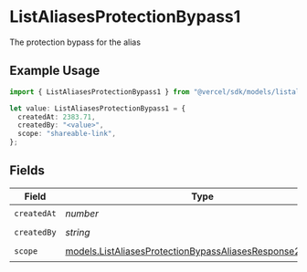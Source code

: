 # ListAliasesProtectionBypass1

The protection bypass for the alias

## Example Usage

```typescript
import { ListAliasesProtectionBypass1 } from "@vercel/sdk/models/listaliasesop.js";

let value: ListAliasesProtectionBypass1 = {
  createdAt: 2383.71,
  createdBy: "<value>",
  scope: "shareable-link",
};
```

## Fields

| Field                                                                                                                        | Type                                                                                                                         | Required                                                                                                                     | Description                                                                                                                  |
| ---------------------------------------------------------------------------------------------------------------------------- | ---------------------------------------------------------------------------------------------------------------------------- | ---------------------------------------------------------------------------------------------------------------------------- | ---------------------------------------------------------------------------------------------------------------------------- |
| `createdAt`                                                                                                                  | *number*                                                                                                                     | :heavy_check_mark:                                                                                                           | N/A                                                                                                                          |
| `createdBy`                                                                                                                  | *string*                                                                                                                     | :heavy_check_mark:                                                                                                           | N/A                                                                                                                          |
| `scope`                                                                                                                      | [models.ListAliasesProtectionBypassAliasesResponse200Scope](../models/listaliasesprotectionbypassaliasesresponse200scope.md) | :heavy_check_mark:                                                                                                           | N/A                                                                                                                          |